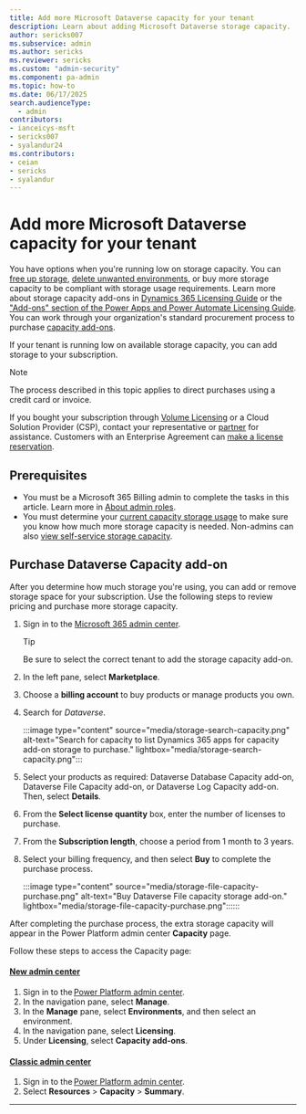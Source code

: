 ```yaml
---
title: Add more Microsoft Dataverse capacity for your tenant
description: Learn about adding Microsoft Dataverse storage capacity.
author: sericks007
ms.subservice: admin
ms.author: sericks
ms.reviewer: sericks
ms.custom: "admin-security"
ms.component: pa-admin
ms.topic: how-to
ms.date: 06/17/2025
search.audienceType: 
  - admin
contributors:
- ianceicys-msft
- sericks007
- syalandur24
ms.contributors:
- ceian
- sericks
- syalandur
---
```


# Add more Microsoft Dataverse capacity for your tenant

You have options when you're running low on storage capacity. You can [free up storage](free-storage-space.md), [delete unwanted environments](delete-environment.md), or buy more storage capacity to be compliant with storage usage requirements. Learn more about storage capacity add-ons in [Dynamics 365 Licensing Guide](https://go.microsoft.com/fwlink/p/?LinkId=866544) or the ["Add-ons" section of the Power Apps and Power Automate Licensing Guide](https://go.microsoft.com/fwlink/?linkid=2085130). You can work through your organization's standard procurement process to purchase [capacity add-ons](capacity-add-on.md).

If your tenant is running low on available storage capacity, you can add storage to your subscription.  

> [!NOTE]
> The process described in this topic applies to direct purchases using a credit card or invoice.
>
>If you bought your subscription through [Volume Licensing](/licensing/) or a Cloud Solution Provider (CSP), contact your representative or [partner](/microsoft-365/commerce/manage-partners) for assistance. Customers with an Enterprise Agreement can [make a license reservation](/licensing/license-faq).

## Prerequisites

- You must be a Microsoft 365 Billing admin to complete the tasks in this article. Learn more in [About admin roles](/microsoft-365/admin/add-users/about-admin-roles).
- You must determine your [current capacity storage usage](capacity-storage.md#verifying-your-microsoft-dataverse-capacity-based-storage-model) to make sure you know how much more storage capacity is needed. Non-admins can also [view self-service storage capacity](view-self-service-capacity.md).

## Purchase Dataverse Capacity add-on

After you determine how much storage you're using, you can add or remove storage space for your subscription. Use the following steps to review pricing and purchase more storage capacity.

1. Sign in to the [Microsoft 365 admin center](https://admin.microsoft.com/Adminportal/Home#/catalog).

   > [!TIP]
   > Be sure to select the correct tenant to add the storage capacity add-on.

2. In the left pane, select **Marketplace**.

3. Choose a **billing account** to buy products or manage products you own.

4. Search for *Dataverse*.
   
   :::image type="content" source="media/storage-search-capacity.png" alt-text="Search for capacity to list Dynamics 365 apps for capacity add-on storage to purchase." lightbox="media/storage-search-capacity.png":::

5. Select your products as required: Dataverse Database Capacity add-on, Dataverse File Capacity add-on, or Dataverse Log Capacity add-on. Then, select **Details**.

6. From the **Select license quantity** box, enter the number of licenses to purchase.

7. From the **Subscription length**, choose a period from 1 month to 3 years.

8. Select your billing frequency, and then select **Buy** to complete the purchase process.

   :::image type="content" source="media/storage-file-capacity-purchase.png" alt-text="Buy Dataverse File capacity storage add-on." lightbox="media/storage-file-capacity-purchase.png"::::::

After completing the purchase process, the extra storage capacity will appear in the Power Platform admin center **Capacity** page.

Follow these steps to access the Capacity page:

#### [New admin center](#tab/new)

1. Sign in to the [Power Platform admin center](https://admin.powerplatform.com).
1. In the navigation pane, select **Manage**.
1. In the **Manage** pane, select **Environments**, and then select an environment.
1. In the navigation pane, select **Licensing**.
1. Under **Licensing**, select **Capacity add-ons**.

#### [Classic admin center](#tab/classic)

1. Sign in to the [Power Platform admin center](https://admin.powerplatform.com).
1. Select **Resources** > **Capacity** > **Summary**.

---
